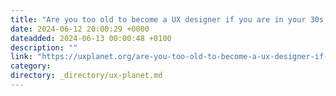 ```yaml
---
title: "Are you too old to become a UX designer if you are in your 30s, 40s, or over 50?"
date: 2024-06-12 20:00:29 +0000
dateadded: 2024-06-13 00:00:48 +0100
description: ""
link: "https://uxplanet.org/are-you-too-old-to-become-a-ux-designer-if-you-are-in-your-30s-40s-or-over-50-11ac35e53867?source=rss----819cc2aaeee0---4"
category:
directory: _directory/ux-planet.md
---
```

